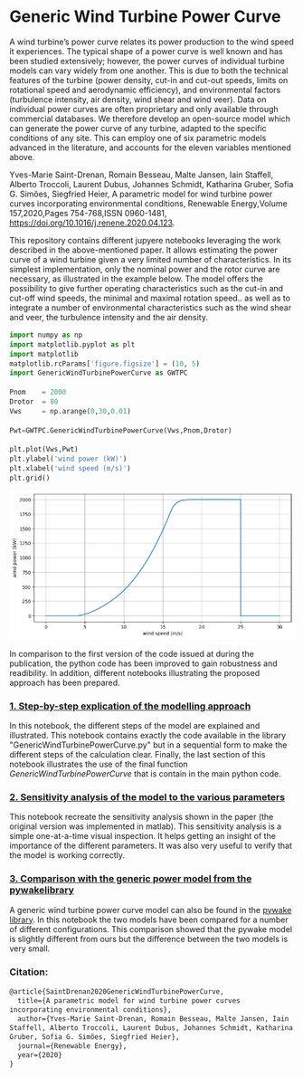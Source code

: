 # Generic Wind Turbine Power Curve

A wind turbine’s power curve relates its power production to the wind speed it experiences. The typical shape of a power curve is well known and has been studied extensively; however, the power curves of individual turbine models can vary widely from one another. This is due to both the technical features of the turbine (power density, cut-in and cut-out speeds, limits on rotational speed and aerodynamic efficiency), and environmental factors (turbulence intensity, air density, wind shear and wind veer). Data on individual power curves are often proprietary and only available through commercial databases. We therefore develop an open-source model which can generate the power curve of any turbine, adapted to the specific conditions of any site. This can employ one of six parametric models advanced in the literature, and accounts for the eleven variables mentioned above.

Yves-Marie Saint-Drenan, Romain Besseau, Malte Jansen, Iain Staffell, Alberto Troccoli, Laurent Dubus, Johannes Schmidt, Katharina Gruber, Sofia G. Simões, Siegfried Heier, A parametric model for wind turbine power curves incorporating environmental conditions, Renewable Energy,Volume 157,2020,Pages 754-768,ISSN 0960-1481, https://doi.org/10.1016/j.renene.2020.04.123.

This repository contains different jupyere notebooks leveraging the work described in the above-mentioned paper. It allows estimating the power curve of a wind turbine given a very limited number of characteristics. In its simplest implementation, only the nominal power and the rotor curve are necessary, as illustrated in the example below. The model offers the possibility to give further operating characteristics such as the cut-in and cut-off wind speeds, the minimal and maximal rotation speed.. as well as to integrate a number of environmental characteristics such as the wind shear and veer, the turbulence intensity and the air density.

``` python
import numpy as np
import matplotlib.pyplot as plt
import matplotlib
matplotlib.rcParams['figure.figsize'] = (10, 5)
import GenericWindTurbinePowerCurve as GWTPC

Pnom    = 2000
Drotor  = 80
Vws     = np.arange(0,30,0.01)

Pwt=GWTPC.GenericWindTurbinePowerCurve(Vws,Pnom,Drotor)

plt.plot(Vws,Pwt)
plt.ylabel('wind power (kW)')
plt.xlabel('wind speed (m/s)')
plt.grid()
```

<p align="center">
<img src="https://github.com/YvesMSaintDrenan/WT_PowerCurveModel/blob/master/fig/ExampleWTPowerCurve.png" width=600px>
</p>

In comparison to the first version of the code issued at during the publication, the python code has been improved to gain robustness and readibility. In addition, different notebooks illustrating the proposed approach has been prepared.

### [1. Step-by-step explication of the modelling approach](https://github.com/YvesMSaintDrenan/WT_PowerCurveModel/blob/master/GenericWindTurbinePowerCurve_1_ModellingSteps.ipynb)

In this notebook, the different steps of the model are explained and illustrated. This notebook contains exactly the code available in the library "GenericWindTurbinePowerCurve.py" but in a sequential form to make the different steps of the calculation clear. Finally, the last section of this notebook illustrates the use of the final function <i>GenericWindTurbinePowerCurve</i> that is contain in the main python code.

### [2. Sensitivity analysis of the model to the various parameters](https://github.com/YvesMSaintDrenan/WT_PowerCurveModel/blob/master/GenericWindTurbinePowerCurve_2_SensitivityAnalysis.ipynb)

This notebook recreate the sensitivity analysis shown in the paper (the original version was implemented in matlab). This sensitivity analysis is a simple one-at-a-time visual inspection. It helps getting an insight of the importance of the different parameters. It was also very useful to verify that the model is working correctly.

### [3. Comparison with the generic power model from the pywakelibrary](https://github.com/YvesMSaintDrenan/WT_PowerCurveModel/blob/master/GenericWindTurbinePowerCurve_3_ComparisonPyWake.ipynb)

A generic wind turbine power curve model can also be found in the [pywake library](https://github.com/DTUWindEnergy/PyWake). In this notebook the two models have been compared for a number of different configurations. This comparison showed that the pywake model is slightly different from ours but the difference between the two models is very small.

### Citation: 

```
@article{SaintDrenan2020GenericWindTurbinePowerCurve,
  title={A parametric model for wind turbine power curves incorporating environmental conditions},
  author={Yves-Marie Saint-Drenan, Romain Besseau, Malte Jansen, Iain Staffell, Alberto Troccoli, Laurent Dubus, Johannes Schmidt, Katharina Gruber, Sofia G. Simões, Siegfried Heier},
  journal={Renewable Energy},
  year={2020}
}
```